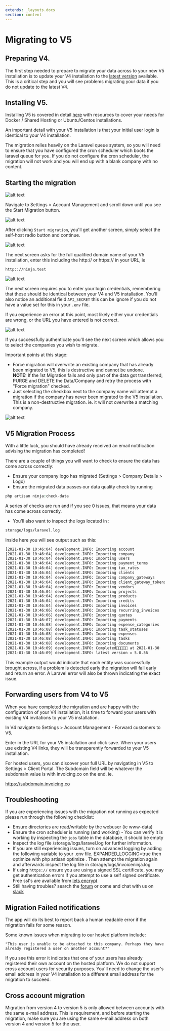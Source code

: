 ```yaml
---
extends: _layouts.docs
section: content
---
```


# Migrating to V5

## Preparing V4.

The first step needed to prepare to migrate your data across to your new V5 installation is to update your V4 installation to the [latest version](https://download.invoiceninja.com) available. This is a critical step and you will see problems migrating your data if you do not update to the latest V4.

## Installing V5.

Installing V5 is covered in detail [here](/docs/self-host-installation) with resources to cover your needs for Docker / Shared Hosting or Ubuntu/Centos installations.

An important detail with your V5 installation is that your initial user login is identical to your V4 installation.

The migration relies heavily on the Laravel queue system, so you will need to ensure that you have configured the cron scheduler which boots the laravel queue for you. If you do not configure the cron scheduler, the migration will not work and you will end up with a blank company with no content. 

## Starting the migration

![alt text](/assets/images/migration/migration_step_1.png "Start migration")

Navigate to Settings > Account Management and scroll down until you see the Start Migration button.

![alt text](/assets/images/migration/migration_step_2.png "Select self hosted")

After clicking ```Start migration```, you'll get another screen, simply select the self-host radio button and continue.

![alt text](/assets/images/migration/migration_step_3.png "Enter URL")

The next screen asks for the full qualified domain name of your V5 installation, enter this including the http:// or https:// in your URL, ie

```http:://ninja.test```

![alt text](/assets/images/migration/migration_step_4.png "Authenticate")

The next screen requires you to enter your login credentials, remembering that these should be identical between your V4 and V5 installation. You'll also notice an additional field ```API_SECRET``` this can be ignore if you do not have a value set for this in your ```.env``` file.

If you experience an error at this point, most likely either your credentials are wrong, or the URL you have entered is not correct.

![alt text](/assets/images/migration/migration_step_5.png "Select company")

If you successfully authenticate you'll see the next screen which allows you to select the companies you wish to migrate.

Important points at this stage:

* Force migration will overwrite an existing company that has already been migrated to V5, this is destructive and cannot be undone.
<br>**NOTE:** If the 1st Migration fails and only part of the data got transferred, PURGE and DELETE the Data/Company and retry the process with "Force migration" checked.
* Just selecting the checkbox next to the company name will attempt a migration if the company has never been migrated to the V5 installation. This is a non-destructive migration. ie. it will not overwrite a matching company.

![alt text](/assets/images/migration/migration_step_6.png "Migration started")

## V5 Migration Process

With a little luck, you should have already received an email notification advising the migration has completed!

There are a couple of things you will want to check to ensure the data has come across correctly:

* Ensure your company logo has migrated (Settings > Company Details > Logo)
* Ensure the migrated data passes our data quality check by running

```php
php artisan ninja:check-data
```

A series of checks are run and if you see 0 issues, that means your data has come across correctly.

* You'll also want to inspect the logs located in :

```bash
storage/logs/laravel.log
```

Inside here you will see output such as this:

```bash
[2021-01-30 10:46:04] development.INFO: Importing account  
[2021-01-30 10:46:04] development.INFO: Importing company  
[2021-01-30 10:46:04] development.INFO: Importing users  
[2021-01-30 10:46:04] development.INFO: Importing payment_terms  
[2021-01-30 10:46:04] development.INFO: Importing tax_rates  
[2021-01-30 10:46:04] development.INFO: Importing clients  
[2021-01-30 10:46:04] development.INFO: Importing company_gateways  
[2021-01-30 10:46:04] development.INFO: Importing client_gateway_tokens  
[2021-01-30 10:46:04] development.INFO: Importing vendors  
[2021-01-30 10:46:04] development.INFO: Importing projects  
[2021-01-30 10:46:04] development.INFO: Importing products  
[2021-01-30 10:46:04] development.INFO: Importing credits  
[2021-01-30 10:46:04] development.INFO: Importing invoices  
[2021-01-30 10:46:06] development.INFO: Importing recurring_invoices  
[2021-01-30 10:46:06] development.INFO: Importing quotes  
[2021-01-30 10:46:07] development.INFO: Importing payments  
[2021-01-30 10:46:08] development.INFO: Importing expense_categories  
[2021-01-30 10:46:08] development.INFO: Importing task_statuses  
[2021-01-30 10:46:08] development.INFO: Importing expenses  
[2021-01-30 10:46:08] development.INFO: Importing tasks  
[2021-01-30 10:46:08] development.INFO: Importing documents  
[2021-01-30 10:46:09] development.INFO: Completed🚀🚀🚀🚀🚀 at 2021-01-30 
[2021-01-30 10:46:09] development.INFO: latest version = 5.0.56  
```

This example output would indicate that each entity was successfully brought across, if a problem is detected early the migration will fail early and return an error. A Laravel error will also be thrown indicating the exact issue.

## Forwarding users from V4 to V5

When you have completed the migration and are happy with the configuration of your V4 installation, it is time to forward your users with existing V4 invitations to your V5 installation.

In V4 navigate to Settings > Account Management - Forward customers to V5.

Enter in the URL for your V5 installation and click save. When your users use existing V4 links, they will be transparently forwarded to your V5 installation.

For hosted users, you can discover your full URL by navigating in V5 to Settings > Client Portal. The Subdomain field will be whatever the subdomain value is with invoicing.co on the end. ie.

https://subdomain.invoicing.co

## Troubleshooting

If you are experiencing issues with the migration not running as expected please run through the following checklist:

* Ensure directories are read/writable by the webuser (ie www-data)
* Ensure the cron scheduler is running (and working) - You can verify it is working by inspecting the ```jobs``` table in the database, it should be empty
* Inspect the log file /storage/logs/laravel.log for further information.
* If you are still experiencing issues, turn on advanced logging by adding the following variable to your .env file. EXPANDED_LOGGING=true then optimize with php artisan optimize . Then attempt the migration again and afterwards inspect the log file in storage/logs/invoiceninja.log
* If using `https://` ensure you are using a signed SSL certificate, you may get authentication errors if you attempt to use a self signed certificate. Free ssl's are available from [lets encrypt](https://letsencrypt.org)
* Still having troubles? search the [forum](https://forum.invoiceninja.com) or come and chat with us on [slack](https://invoiceninja.slack.com)

## Migration Failed notifications

The app will do its best to report back a human readable error if the migration fails for some reason.

Some known issues when migrating to our hosted platform include:

```
"This user is unable to be attached to this company. Perhaps they have already registered a user on another account?"
```

If you see this error it indicates that one of your users has already registered their own account on the hosted platform. We do not support cross account users for security purposes. You'll need to change the user's email address in your V4 installation to a different email address for the migration to succeed.


## Cross account migration

Migration from version 4 to version 5 is only allowed between accounts with the same e-mail address. This is requirement,
and before starting the migration, make sure you are using the same e-mail address on both version 4 and version 5 for the user.
